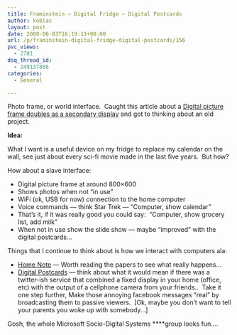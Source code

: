 ```yaml
---
title: Framinstein — Digital Fridge — Digital Postcards
author: koblas
layout: post
date: 2008-06-03T16:19:11+00:00
url: /p/framinstein-digital-fridge-digital-postcards/156
pvc_views:
  - 2781
dsq_thread_id:
  - 249137886
categories:
  - General

---
```

Photo frame, or world interface.&nbsp; Caught this article about a [Digital picture frame doubles as a secondary display][1] and got to thinking about an old project.

**Idea:**

What I want is a useful device on my fridge to replace my calendar on the wall, see just about every sci-fi movie made in the last five years.&nbsp; But how?

How about a slave interface:

  * Digital picture frame at around 800&#215;600 
  * Shows photos when not &#8220;in use&#8221;
  * WiFi (ok, USB for now) connection to the home computer
  * Voice commands &#8212; think Star Trek &#8212; &#8220;Computer, show calendar&#8221;
  * That&#8217;s it, if it was really good you could say:&nbsp; &#8220;Computer, show grocery list, add milk&#8221;
  * When not in use show the slide show &#8212; maybe &#8220;improved&#8221; with the digital postcards&#8230;

Things that I continue to think about is how we interact with computers ala:

  * [Home Note][2] &#8212; Worth reading the papers to see what really happens&#8230;
  * [Digital Postcards][3] &#8212; think about what it would mean if there was a twitter-ish service that combined a fixed display in your home (office, etc) with the output of a cellphone camera from your friends..&nbsp; Take it one step further, Make those annoying facebook messages &#8220;real&#8221; by broadcasting them to passive viewers.&nbsp; [Ok, maybe you don&#8217;t want to tell your parents you woke up with somebody&#8230;]

Gosh, the whole Microsoft Socio-Digital Systems ****group looks fun&#8230;.&nbsp;

 [1]: http://crave.cnet.com/8301-1_105-9957260-1.html
 [2]: http://research.microsoft.com/sds/homenote.aspx
 [3]: http://research.microsoft.com/sds/postcard.aspx